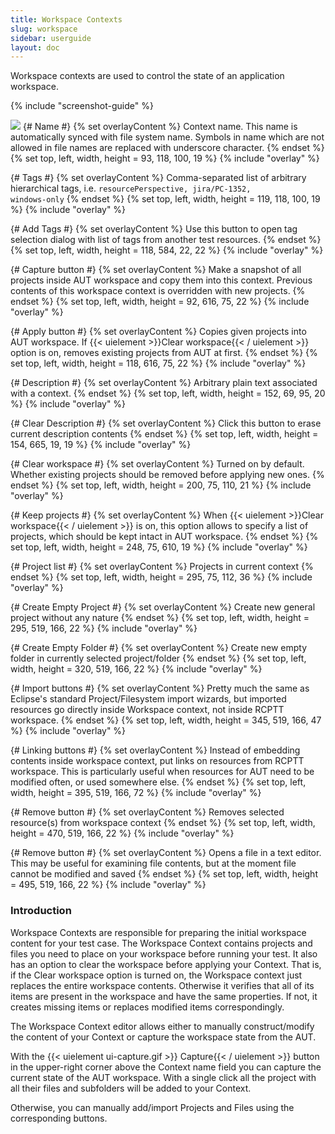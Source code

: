 ```yaml
---
title: Workspace Contexts
slug: workspace
sidebar: userguide
layout: doc
---
```


Workspace contexts are used to control the state of an application workspace.

{% include "screenshot-guide" %}
<div class="screenshot">
  <img src="{{site.url}}/shared/img/screenshot-workspace-context-editor.png"></img>
  {# Name #}
  {% set overlayContent %}
  Context name. This name is automatically synced with file system name. Symbols in name which are not allowed in file names are replaced with underscore character.
  {% endset %}
  {% set top, left, width, height = 93, 118, 100, 19 %}
  {% include "overlay" %}

  {# Tags #}
  {% set overlayContent %}
  Comma-separated list of arbitrary hierarchical tags, i.e. <code>resourcePerspective, jira/PC-1352, windows-only</code>
  {% endset %}
  {% set top, left, width, height = 119, 118, 100, 19 %}
  {% include "overlay" %}

  {# Add Tags #}
  {% set overlayContent %}
  Use this button to open tag selection dialog with list of tags from another test resources.
  {% endset %}
  {% set top, left, width, height = 118, 584, 22, 22 %}
  {% include "overlay" %}

  {# Capture button  #}
  {% set overlayContent %}
  Make a snapshot of all projects inside AUT workspace and copy them into this context. Previous contents of this workspace context is overridden with new projects.
  {% endset %}
  {% set top, left, width, height = 92, 616, 75, 22 %}
  {% include "overlay" %}

  {# Apply button  #}
  {% set overlayContent %}
  Copies given projects into AUT workspace. If {{< uielement >}}Clear workspace{{< / uielement >}} option is on, removes existing projects from AUT at first.
  {% endset %}
  {% set top, left, width, height = 118, 616, 75, 22 %}
  {% include "overlay" %}

  {# Description #}
  {% set overlayContent %}
  Arbitrary plain text associated with a context.
  {% endset %}
  {% set top, left, width, height = 152, 69, 95, 20 %}
  {% include "overlay" %}

  {# Clear Description #}
  {% set overlayContent %}
  Click this button to erase current description contents
  {% endset %}
  {% set top, left, width, height = 154, 665, 19, 19 %}
  {% include "overlay" %}

  {# Clear workspace #}
  {% set overlayContent %}
  Turned on by default. Whether existing projects should be removed before applying new ones.
  {% endset %}
  {% set top, left, width, height = 200, 75, 110, 21 %}
  {% include "overlay" %}
  
  {# Keep projects #}
  {% set overlayContent %}
  When {{< uielement >}}Clear workspace{{< / uielement >}} is on, this option allows to specify a list of projects, which should be kept intact in AUT workspace.
  {% endset %}
  {% set top, left, width, height = 248, 75, 610, 19 %}
  {% include "overlay" %}

  {# Project list #}
  {% set overlayContent %}
  Projects in current context
  {% endset %}
  {% set top, left, width, height = 295, 75, 112, 36 %}
  {% include "overlay" %}

  {# Create Empty Project #}
  {% set overlayContent %}
  Create new general project without any nature
  {% endset %}
  {% set top, left, width, height = 295, 519, 166, 22 %}
  {% include "overlay" %}

  {# Create Empty Folder #}
  {% set overlayContent %}
  Create new empty folder in currently selected project/folder
  {% endset %}
  {% set top, left, width, height = 320, 519, 166, 22 %}
  {% include "overlay" %}

  {# Import buttons #}
  {% set overlayContent %}
  Pretty much the same as Eclipse's standard Project/Filesystem import wizards, but imported resources go directly inside Workspace context, not inside RCPTT workspace.
  {% endset %}
  {% set top, left, width, height = 345, 519, 166, 47 %}
  {% include "overlay" %}

  {# Linking buttons #}
  {% set overlayContent %}
  Instead of embedding contents inside workspace context, put links on resources from RCPTT workspace. This is particularly useful when resources for AUT need to be modified often, or used somewhere else.
  {% endset %}
  {% set top, left, width, height = 395, 519, 166, 72 %}
  {% include "overlay" %}

  {# Remove button #}
  {% set overlayContent %}
  Removes selected resource(s) from workspace context
  {% endset %}
  {% set top, left, width, height = 470, 519, 166, 22 %}
  {% include "overlay" %}

  {# Remove button #}
  {% set overlayContent %}
  Opens a file in a text editor. This may be useful for examining file contents, but at the moment file cannot be modified and saved
  {% endset %}
  {% set top, left, width, height = 495, 519, 166, 22 %}
  {% include "overlay" %}
</div>

### Introduction

Workspace Contexts are responsible for preparing the initial workspace content for your test case. 
The Workspace Context contains projects and files you need to place on your workspace before running your test. It also has an option to clear the workspace before applying your Context. That is, if the Clear workspace option is turned on, the Workspace context just replaces the entire workspace contents. 
Otherwise it verifies that all of its items are present in the workspace and have the same properties. If not, it creates missing items or replaces modified items correspondingly.

The Workspace Context editor allows either to manually construct/modify the content of your Context or capture the workspace state from the AUT.

With the {{< uielement ui-capture.gif >}} Capture{{< / uielement >}} button in the upper-right corner above the Context name field you can capture the current state of the AUT workspace. With a single click all the project with all their files and subfolders will be added to your Context.

Otherwise, you can manually add/import Projects and Files using the corresponding buttons. 

